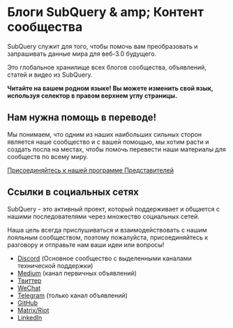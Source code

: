 # Блоги SubQuery & amp; Контент сообщества

SubQuery служит для того, чтобы помочь вам преобразовать и запрашивать данные мира для веб-3.0 будущего.

Это глобальное хранилище всех блогов сообщества, объявлений, статей и видео из SubQuery.

**Читайте на вашем родном языке! Вы можете изменить свой язык, используя селектор в правом верхнем углу страницы.**

## Нам нужна помощь в переводе!

Мы понимаем, что одним из наших наибольших сильных сторон является наше сообщество и с вашей помощью, мы хотим расти и создать посла на местах, чтобы помочь перевести наши материалы для сообществ по всему миру.

[Присоединяйтесь к нашей программе Представителей](https://doc.subquery.network/miscellaneous/ambassadors.html)

## Ссылки в социальных сетях

SubQuery - это активный проект, который поддерживает и общается с нашими последователями через множество социальных сетей.

Наша цель всегда прислушиваться и взаимодействовать с нашим лояльным сообществом, поэтому пожалуйста, присоединяйтесь к разговору и отправьте нам ваши идеи или вопросы!

- [Discord](https://discord.com/invite/78zg8aBSMG) (Основное сообщество с выделенными каналами технической поддержки)
- [Medium](https://subquery.medium.com) (канал первичных объявлений)
- [Твиттер](https://twitter.com/subquerynetwork)
- [WeChat]()
- [Telegram](https://t.me/subquerynetwork) (только канал объявлений)
- [GitHub](https://github.com/SubQuery/subql)
- [Matrix/Riot](https://matrix.to/#/#subquery:matrix.org)
- [LinkedIn](https://www.linkedin.com/company/subquery)

